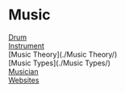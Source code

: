 ﻿---
layout: default
---

# Music

[Drum](./Drum/)  
[Instrument](./Instrument/)  
[Music Theory](./Music Theory/)  
[Music Types](./Music Types/)  
[Musician](./Musician/)  
[Websites](./Websites/)  
